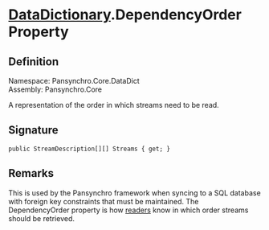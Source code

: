 # [DataDictionary](Pansynchro.Core.DataDict.DataDictionary.html).DependencyOrder Property

## Definition

Namespace: Pansynchro.Core.DataDict<BR>
Assembly: Pansynchro.Core

A representation of the order in which streams need to be read.

## Signature
```
public StreamDescription[][] Streams { get; }
```

## Remarks

This is used by the Pansynchro framework when syncing to a SQL database with foreign key constraints that must be maintained.  The DependencyOrder property is how [readers](Pansynchro.Core.IReader.html) know in which order streams should be retrieved.
